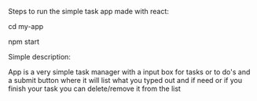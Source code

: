 Steps to run the simple task app made with react: 

cd my-app

npm start

Simple description:

App is a very simple task manager with a input box for tasks or to do's and a submit button where it will list what you typed out and if need or if you finish your task you can delete/remove it from the list
